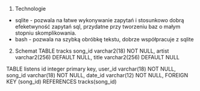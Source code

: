 1. Technologie
- sqlite - pozwala na łatwe wykonywanie zapytań i stosunkowo dobrą efeketwyność zapytań sql, przydatne przy tworzeniu baz o małym stopniu skomplikowania.
- bash - pozwala na szybką obróbkę tekstu, dobrze współpracuje z sqlite

2. Schemat
TABLE tracks
  song_id varchar2(18) NOT NULL,
  artist varchar2(256) DEFAULT NULL,
  title varchar2(256) DEFAULT NULL

TABLE listens
  id integer primary key,
  user_id varchar(18) NOT NULL,
  song_id varchar(18) NOT NULL,
  date_id varchar(12) NOT NULL,
  FOREIGN KEY (song_id) REFERENCES tracks(song_id)